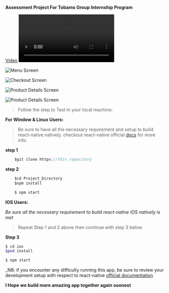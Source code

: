 **Assessment Project For Tobams Group Internship Program**

[Video](./assets/images/assessement_video.mp4.mp4)
![Video](./assets/images/assessement_video.mp4.mp4)

![Menu Screen](./assets/images/menu_screen.png.png)

![Checkout Screen](./assets/images/cart_screen.png.png)

![Product Details Screen](./assets/images/product_details_screen.png.png)

![Product Details Screen](./assets/images/product_details_screen2.png.png)


>Follow the step to Test in your local machine:

**For Window & Linux Users:**

>Be sure to have all the necessary requirement and setup to build react-native natively. checkout react-native official [docs](https://reactnative.dev/) for more info.

**step 1**
```js
    $git clone https://this_repository
```
**step 2**
```js
    $cd Project_Directory
    $npm install
```

```js
    $ npm start
```


**IOS Users:**

_Be sure all the necessary requirement to build react-native IOS natively is met_
> Repeat Step 1 and 2 above then continue with step 3 below

**Step 3**
```bash
$ cd ios
$pod install
  ```  

```js
$ npm start
``` 


_NB: if you encounter any difficulty running this app, be sure to review your development setup with respect to react-native [official documentation](https://reactnative.dev/docs/environment-setup)

**I Hope we build more amazing app together again soonest**
